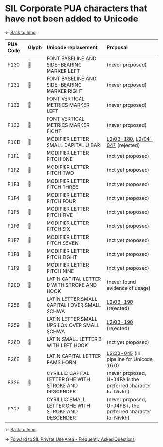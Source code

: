 # SIL Corporate PUA characters that have not been added to Unicode

<- [Back to Intro](https://github.com/silnrsi/silpua/) 

PUA Code | Glyph | Unicode replacement | Proposal
:--- | :--- | :--- | :---
F130| &#xF130;|FONT BASELINE AND SIDE-BEARING MARKER LEFT|(never proposed)
F131| &#xF131;|FONT BASELINE AND SIDE-BEARING MARKER RIGHT|(never proposed)
F132| &#xF132;|FONT VERTICAL METRICS MARKER LEFT|(never proposed)
F133| &#xF133;|FONT VERTICAL METRICS MARKER RIGHT|(never proposed)
F1CD| &#xF1CD;|MODIFIER LETTER SMALL CAPITAL U BAR|[L2/03-180](https://www.unicode.org/cgi-bin/GetMatchingDocs.pl?L2/03-180), [L2/04-047](https://www.unicode.org/cgi-bin/GetMatchingDocs.pl?L2/04-047) (rejected)
F1F1| &#xF1F1;|MODIFIER LETTER PITCH ONE|(not yet proposed)
F1F2| &#xF1F2;|MODIFIER LETTER PITCH TWO|(not yet proposed)
F1F3| &#xF1F3;|MODIFIER LETTER PITCH THREE|(not yet proposed)
F1F4| &#xF1F4;|MODIFIER LETTER PITCH FOUR|(not yet proposed)
F1F5| &#xF1F5;|MODIFIER LETTER PITCH FIVE|(not yet proposed)
F1F6| &#xF1F6;|MODIFIER LETTER PITCH SIX|(not yet proposed)
F1F7| &#xF1F7;|MODIFIER LETTER PITCH SEVEN|(not yet proposed)
F1F8| &#xF1F8;|MODIFIER LETTER PITCH EIGHT|(not yet proposed)
F1F9| &#xF1F9;|MODIFIER LETTER PITCH NINE|(not yet proposed)
F20D| &#xF20D;|LATIN CAPITAL LETTER D WITH STROKE AND HOOK|(never found evidence of usage)
F258| &#xF258;|LATIN LETTER SMALL CAPITAL I OVER SMALL SCHWA|[L2/03-190](https://www.unicode.org/cgi-bin/GetMatchingDocs.pl?L2/03-190) (rejected)
F259| &#xF259;|LATIN LETTER SMALL UPSILON OVER SMALL SCHWA|[L2/03-190](https://www.unicode.org/cgi-bin/GetMatchingDocs.pl?L2/03-190) (rejected)
F26D| &#xF26D;|LATIN SMALL LETTER B WITH LEFT HOOK|(not yet proposed)
F26E| &#xA7CB;|LATIN CAPITAL LETTER RAMS HORN|[L2/22-045](https://www.unicode.org/cgi-bin/GetMatchingDocs.pl?L2/22-045) (in pipeline for Unicode 16.0)
F326| &#xF326;|CYRILLIC CAPITAL LETTER GHE WITH STROKE AND DESCENDER|(never proposed, U+04FA is the preferred character for Nivkh)
F327| &#xF327;|CYRILLIC SMALL LETTER GHE WITH STROKE AND DESCENDER|(never proposed, U+04FB is the preferred character for Nivkh)

<- [Back to Intro](https://github.com/silnrsi/silpua/) 

-> [Forward to SIL Private Use Area - Frequently Asked Questions](faq.md)